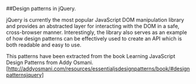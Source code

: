 ##Design patterns in jQuery.

jQuery is currently the most popular JavaScript DOM manipulation library and provides an abstracted layer for interacting with the DOM in a safe, cross-browser manner. Interestingly, the library also serves as an example of how design patterns can be effectively used to create an API which is both readable and easy to use.

This patterns have been extracted from the book Learning JavaScript Design Patterns from Addy Osmani.[http://addyosmani.com/resources/essentialjsdesignpatterns/book/#designpatternsjquery]